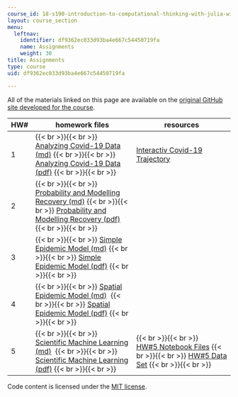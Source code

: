 ```yaml
---
course_id: 18-s190-introduction-to-computational-thinking-with-julia-with-applications-to-modeling-the-covid-19-pandemic-spring-2020
layout: course_section
menu:
  leftnav:
    identifier: df9362ec033d93ba4e667c54450719fa
    name: Assignments
    weight: 30
title: Assignments
type: course
uid: df9362ec033d93ba4e667c54450719fa

---
```


All of the materials linked on this page are available on the [original GitHub site developed for the course](https://github.com/mitmath/6S083/blob/master/syllabus.md).

| HW# | homework files | resources |
| --- | --- | --- |
| 1 |  {{< br >}}{{< br >}} [Analyzing Covid-19 Data (md)](https://github.com/mitmath/6S083/blob/master/problem_sets/PS1.md) {{< br >}}{{< br >}} [Analyzing Covid-19 Data (pdf)](https://docs.google.com/viewer?url=https://github.com/mitmath/6S083/raw/master/problem_sets/PS1.pdf) {{< br >}}{{< br >}}  | [Interactiv Covid-19 Trajectory](https://aatishb.com/covidtrends/) |
| 2 |  {{< br >}}{{< br >}} [Probability and Modelling Recovery (md)](https://github.com/mitmath/6S083/blob/master/problem_sets/PS2.md) {{< br >}}{{< br >}} [Probability and Modelling Recovery (pdf)](https://docs.google.com/viewer?url=https://github.com/mitmath/6S083/raw/master/problem_sets/PS2.pdf) {{< br >}}{{< br >}}  | &nbsp; |
| 3 |  {{< br >}}{{< br >}} [Simple Epidemic Model (md)](https://github.com/mitmath/6S083/blob/master/problem_sets/PS3.md) {{< br >}}{{< br >}} [Simple Epidemic Model (pdf)](https://docs.google.com/viewer?url=https://github.com/mitmath/6S083/raw/master/problem_sets/PS3.pdf) {{< br >}}{{< br >}}  | &nbsp; |
| 4 |  {{< br >}}{{< br >}} [Spatial Epidemic Model (md)](https://github.com/mitmath/6S083/blob/master/problem_sets/PS4.md)  {{< br >}}{{< br >}} [Spatial Epidemic Model (pdf)](https://docs.google.com/viewer?url=https://github.com/mitmath/6S083/raw/master/problem_sets/PS4.pdf) {{< br >}}{{< br >}}  | &nbsp; |
| 5 |  {{< br >}}{{< br >}} [Scientific Machine Learning (md)](https://github.com/mitmath/6S083/blob/master/problem_sets/PS5.md)  {{< br >}}{{< br >}} [Scientific Machine Learning (pdf)](https://docs.google.com/viewer?url=https://github.com/mitmath/6S083/raw/master/problem_sets/PS5.pdf) {{< br >}}{{< br >}}  |  {{< br >}}{{< br >}} [HW#5 Notebook Files](http://github.com/mitmath/6S083/blob/master/problem_sets/PS5.ipynb) {{< br >}}{{< br >}} [HW#5 Data Set](http://github.com/mitmath/6S083/blob/master/problem_sets/some_data.csv) {{< br >}}{{< br >}}  

Code content is licensed under the [MIT license](https://opensource.org/licenses/MIT).